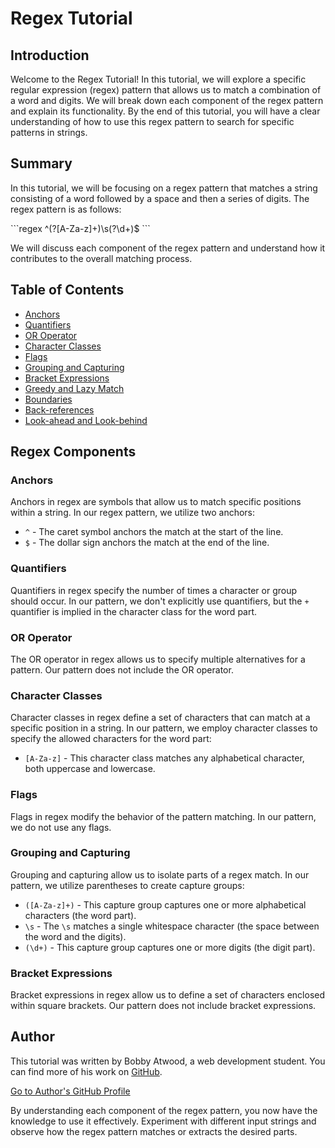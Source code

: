 # Regex Tutorial

## Introduction

Welcome to the Regex Tutorial! In this tutorial, we will explore a specific regular expression (regex) pattern that allows us to match a combination of a word and digits. We will break down each component of the regex pattern and explain its functionality. By the end of this tutorial, you will have a clear understanding of how to use this regex pattern to search for specific patterns in strings.

## Summary

In this tutorial, we will be focusing on a regex pattern that matches a string consisting of a word followed by a space and then a series of digits. The regex pattern is as follows:



\```regex
^(?<word>[A-Za-z]+)\s(?<digits>\d+)$
\```


We will discuss each component of the regex pattern and understand how it contributes to the overall matching process.

## Table of Contents

- [Anchors](#anchors)
- [Quantifiers](#quantifiers)
- [OR Operator](#or-operator)
- [Character Classes](#character-classes)
- [Flags](#flags)
- [Grouping and Capturing](#grouping-and-capturing)
- [Bracket Expressions](#bracket-expressions)
- [Greedy and Lazy Match](#greedy-and-lazy-match)
- [Boundaries](#boundaries)
- [Back-references](#back-references)
- [Look-ahead and Look-behind](#look-ahead-and-look-behind)

## Regex Components

### Anchors

Anchors in regex are symbols that allow us to match specific positions within a string. In our regex pattern, we utilize two anchors:

- `^` - The caret symbol anchors the match at the start of the line.
- `$` - The dollar sign anchors the match at the end of the line.

### Quantifiers

Quantifiers in regex specify the number of times a character or group should occur. In our pattern, we don't explicitly use quantifiers, but the `+` quantifier is implied in the character class for the word part.

### OR Operator

The OR operator in regex allows us to specify multiple alternatives for a pattern. Our pattern does not include the OR operator.

### Character Classes

Character classes in regex define a set of characters that can match at a specific position in a string. In our pattern, we employ character classes to specify the allowed characters for the word part:

- `[A-Za-z]` - This character class matches any alphabetical character, both uppercase and lowercase.

### Flags

Flags in regex modify the behavior of the pattern matching. In our pattern, we do not use any flags.

### Grouping and Capturing

Grouping and capturing allow us to isolate parts of a regex match. In our pattern, we utilize parentheses to create capture groups:

- `([A-Za-z]+)` - This capture group captures one or more alphabetical characters (the word part).
- `\s` - The `\s` matches a single whitespace character (the space between the word and the digits).
- `(\d+)` - This capture group captures one or more digits (the digit part).

### Bracket Expressions

Bracket expressions in regex allow us to define a set of characters enclosed within square brackets. Our pattern does not include bracket expressions.



## Author

This tutorial was written by Bobby Atwood, a web development student. You can find more of his work on [GitHub](https://github.com/batwood99).

[Go to Author's GitHub Profile](https://github.com/batwood99)

By understanding each component of the regex pattern, you now have the knowledge to use it effectively. Experiment with different input strings and observe how the regex pattern matches or extracts the desired parts.

